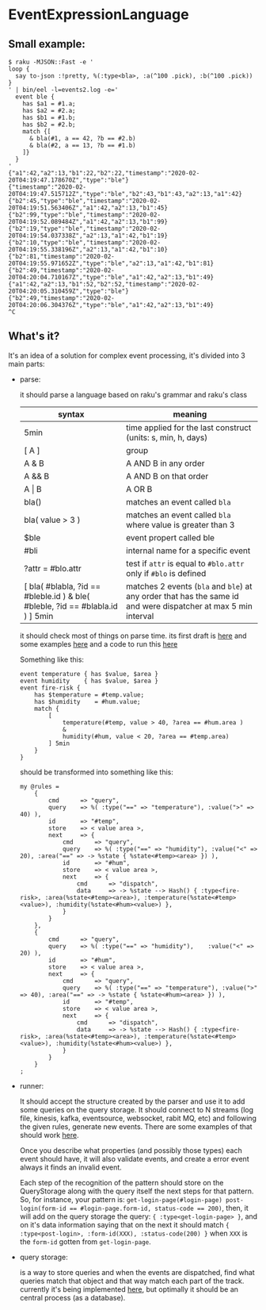 # EventExpressionLanguage

## Small example:

```
$ raku -MJSON::Fast -e '
loop {
  say to-json :!pretty, %(:type<bla>, :a(^100 .pick), :b(^100 .pick))
}
' | bin/eel -l=events2.log -e='
  event ble {
    has $a1 = #1.a;
    has $a2 = #2.a;
    has $b1 = #1.b;
    has $b2 = #2.b;
    match {[
      & bla(#1, a == 42, ?b == #2.b)
      & bla(#2, a == 13, ?b == #1.b)
    ]}
  }
'
{"a1":42,"a2":13,"b1":22,"b2":22,"timestamp":"2020-02-20T04:19:47.178670Z","type":"ble"}
{"timestamp":"2020-02-20T04:19:47.515712Z","type":"ble","b2":43,"b1":43,"a2":13,"a1":42}
{"b2":45,"type":"ble","timestamp":"2020-02-20T04:19:51.563406Z","a1":42,"a2":13,"b1":45}
{"b2":99,"type":"ble","timestamp":"2020-02-20T04:19:52.089484Z","a1":42,"a2":13,"b1":99}
{"b2":19,"type":"ble","timestamp":"2020-02-20T04:19:54.037338Z","a2":13,"a1":42,"b1":19}
{"b2":10,"type":"ble","timestamp":"2020-02-20T04:19:55.338196Z","a2":13,"a1":42,"b1":10}
{"b2":81,"timestamp":"2020-02-20T04:19:55.971652Z","type":"ble","a2":13,"a1":42,"b1":81}
{"b2":49,"timestamp":"2020-02-20T04:20:04.710167Z","type":"ble","a1":42,"a2":13,"b1":49}
{"a1":42,"a2":13,"b1":52,"b2":52,"timestamp":"2020-02-20T04:20:05.310459Z","type":"ble"}
{"b2":49,"timestamp":"2020-02-20T04:20:06.304376Z","type":"ble","a1":42,"a2":13,"b1":49}
^C
```

## What's it?

It's an idea of a solution for complex event processing, it's divided into 3 main parts:

- parse:

  it should parse a language based on raku's grammar and raku's class
  
  | syntax                                                                         | meaning                                                                                                        |
  | ------------------------------------------------------------------------------ | -------------------------------------------------------------------------------------------------------------- |
  | 5min                                                                           | time applied for the last construct (units: s, min, h, days)                                                   |
  | [ A ]                                                                          | group                                                                                                          |
  | A & B                                                                          | A AND B in any order                                                                                           |
  | A && B                                                                         | A AND B on that order                                                                                          |
  | A \| B                                                                         | A OR B                                                                                                         |
  | bla()                                                                          | matches an event called `bla`                                                                                  |
  | bla( value > 3 )                                                               | matches an event called `bla` where value is greater than 3                                                    |
  | $ble                                                                           | event propert called ble                                                                                       |
  | #bli                                                                           | internal name for a specific event                                                                             |
  | ?attr = #blo.attr                                                              | test if `attr` is equal to `#blo.attr` only if `#blo` is defined                                               |
  | [ bla( #blabla, ?id == #bleble.id ) & ble( #bleble, ?id == #blabla.id ) ] 5min | matches 2 events (`bla` and `ble`) at any order that has the same id and were dispatcher at max 5 min interval |

    it should check most of things on parse time. its first draft is [here](https://github.com/FCO/EventExpressionLanguage/blob/master/lib/EventGrammar.pm6)
    and some examples [here](https://github.com/FCO/EventExpressionLanguage/tree/master/examples) and a code to run this [here](https://github.com/FCO/EventExpressionLanguage/blob/master/bin/parser.p6)

    Something like this:
  ```
  event temperature { has $value, $area }
  event humidity    { has $value, $area }
  event fire-risk {
      has $temperature = #temp.value;
      has $humidity    = #hum.value;
      match {
          [
              temperature(#temp, value > 40, ?area == #hum.area )
              &
              humidity(#hum, value < 20, ?area == #temp.area)
          ] 5min
      }
  }
  ```
    should be transformed into something like this:

  ```perl6
  my @rules =
      {
          cmd      => "query",
          query    => %( :type("==" => "temperature"), :value(">" => 40) ),
          id       => "#temp",
          store    => < value area >,
          next     => {
              cmd      => "query",
              query    => %( :type("==" => "humidity"), :value("<" => 20), :area("==" => -> %state { %state<#temp><area> }) ),
              id       => "#hum",
              store    => < value area >,
              next     => {
                  cmd      => "dispatch",
                  data     => -> %state --> Hash() { :type<fire-risk>, :area(%state<#temp><area>), :temperature(%state<#temp><value>), :humidity(%state<#hum><value>) },
              }
          }
      },
      {
          cmd      => "query",
          query    => %( :type("==" => "humidity"),    :value("<" => 20) ),
          id       => "#hum",
          store    => < value area >,
          next     => {
              cmd      => "query",
              query    => %( :type("==" => "temperature"), :value(">" => 40), :area("==" => -> %state { %state<#hum><area> }) ),
              id       => "#temp",
              store    => < value area >,
              next     => {
                  cmd      => "dispatch",
                  data     => -> %state --> Hash() { :type<fire-risk>, :area(%state<#temp><area>), :temperature(%state<#temp><value>), :humidity(%state<#hum><value>) },
              }
          }
      }
  ;
  ```
  
- runner:
  
  It should accept the structure created by the parser and use it to add some queries on the query storage.
  It should connect to N streams (log file, kinesis, kafka, eventsource, websocket, rabit MQ, etc) and following
  the given rules, generate new events.
  There are some examples of that should work [here](https://github.com/FCO/EventExpressionLanguage/blob/master/bin/runner.p6).
  
  Once you describe what properties (and possibly those types) each event should have, it will also validate events, and
  create a error event always it finds an invalid event.
  
  Each step of the recognition of the pattern should store on the QueryStorage along with the query itself the next steps
  for that pattern. So, for instance, your pattern is: `get-login-page(#login-page) post-login(form-id == #login-page.form-id, status-code == 200)`, then, it will add on the query storage the query: `{ :type<get-login-page> }`, and on it's data information saying that on the next it should match `{ :type<post-login>, :form-id(XXX), :status-code(200) }` when `XXX` is the `form-id` gotten from `get-login-page`.
  
- query storage:
  
  is a way to store queries and when the events are dispatched, find what queries match that object and that way match each part of the track.
  currently it's being implemented [here](https://github.com/FCO/EventExpressionLanguage/blob/master/lib/QueryStorage.pm6),
  but optimally it should be an central process (as a database).
